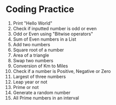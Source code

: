 # Coding Practice

1) Print "Hello World"
2) Check if inputted number is odd or even
3) Odd or Even using "Bitwise operators"
4) Sum of Even numbers in a List
5) Add two numbers
6) Square root of a number
7) Area of a triangle
8) Swap two numbers
9) Conversion of Km to Miles 
10) Check if a number is Positive, Negative or Zero
11) Largest of three numbers
12) Leap year or not
13) Prime or not
14) Generate a random number
15) All Prime numbers in an interval